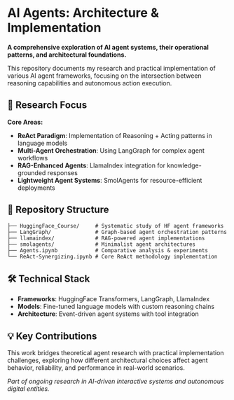 # AI Agents: Architecture & Implementation

**A comprehensive exploration of AI agent systems, their operational patterns, and architectural foundations.**

This repository documents my research and practical implementation of various AI agent frameworks, focusing on the intersection between reasoning capabilities and autonomous action execution.

## 🔬 Research Focus

**Core Areas:**
- **ReAct Paradigm**: Implementation of Reasoning + Acting patterns in language models
- **Multi-Agent Orchestration**: Using LangGraph for complex agent workflows  
- **RAG-Enhanced Agents**: LlamaIndex integration for knowledge-grounded responses
- **Lightweight Agent Systems**: SmolAgents for resource-efficient deployments

## 📁 Repository Structure

```
├── HuggingFace_Course/     # Systematic study of HF agent frameworks
├── LangGraph/              # Graph-based agent orchestration patterns
├── llamaindex/             # RAG-powered agent implementations  
├── smolagents/             # Minimalist agent architectures
├── Agents.ipynb            # Comparative analysis & experiments
└── ReAct-Synergizing.ipynb # Core ReAct methodology implementation
```

## 🛠 Technical Stack

- **Frameworks**: HuggingFace Transformers, LangGraph, LlamaIndex
- **Models**: Fine-tuned language models with custom reasoning chains
- **Architecture**: Event-driven agent systems with tool integration

## 💡 Key Contributions

This work bridges theoretical agent research with practical implementation challenges, exploring how different architectural choices affect agent behavior, reliability, and performance in real-world scenarios.

*Part of ongoing research in AI-driven interactive systems and autonomous digital entities.*
